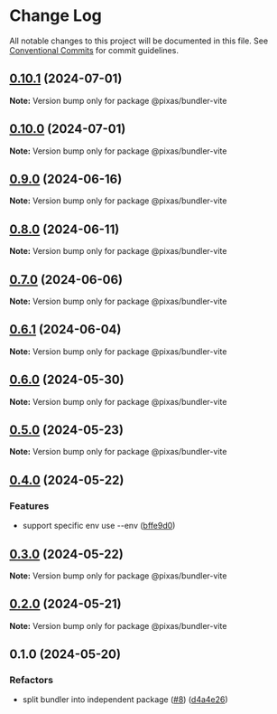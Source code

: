 # Change Log

All notable changes to this project will be documented in this file.
See [Conventional Commits](https://conventionalcommits.org) for commit guidelines.

## [0.10.1](https://github.com/kagawagao/pixas/compare/v0.10.0...v0.10.1) (2024-07-01)

**Note:** Version bump only for package @pixas/bundler-vite

## [0.10.0](https://github.com/kagawagao/pixas/compare/v0.9.1...v0.10.0) (2024-07-01)

**Note:** Version bump only for package @pixas/bundler-vite

## [0.9.0](https://github.com/kagawagao/pixas/compare/v0.8.1...v0.9.0) (2024-06-16)

**Note:** Version bump only for package @pixas/bundler-vite

## [0.8.0](https://github.com/kagawagao/pixas/compare/v0.7.3...v0.8.0) (2024-06-11)

**Note:** Version bump only for package @pixas/bundler-vite

## [0.7.0](https://github.com/kagawagao/pixas/compare/v0.6.4...v0.7.0) (2024-06-06)

**Note:** Version bump only for package @pixas/bundler-vite

## [0.6.1](https://github.com/kagawagao/pixas/compare/v0.6.0...v0.6.1) (2024-06-04)

**Note:** Version bump only for package @pixas/bundler-vite

## [0.6.0](https://github.com/kagawagao/pixas/compare/v0.5.0...v0.6.0) (2024-05-30)

**Note:** Version bump only for package @pixas/bundler-vite

## [0.5.0](https://github.com/kagawagao/pixas/compare/v0.4.1...v0.5.0) (2024-05-23)

**Note:** Version bump only for package @pixas/bundler-vite

## [0.4.0](https://github.com/kagawagao/pixas/compare/v0.3.0...v0.4.0) (2024-05-22)

### Features

- support specific env use --env ([bffe9d0](https://github.com/kagawagao/pixas/commit/bffe9d0b7675b12d4ee832c2c2595e6508ff9d67))

## [0.3.0](https://github.com/kagawagao/pixas/compare/v0.2.1...v0.3.0) (2024-05-22)

**Note:** Version bump only for package @pixas/bundler-vite

## [0.2.0](https://github.com/kagawagao/pixas/compare/v0.1.2...v0.2.0) (2024-05-21)

**Note:** Version bump only for package @pixas/bundler-vite

## 0.1.0 (2024-05-20)

### Refactors

- split bundler into independent package ([#8](https://github.com/kagawagao/pixas/issues/8)) ([d4a4e26](https://github.com/kagawagao/pixas/commit/d4a4e267d0dc96799df3d4ff90871ae52d5d3fc6))
